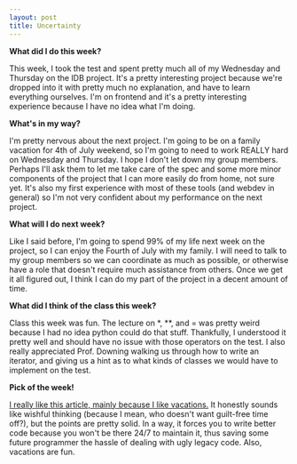 ```yaml
---
layout: post
title: Uncertainty
---
```


**What did I do this week?**

This week, I took the test and spent pretty much all of my Wednesday and Thursday on the IDB project. It's a pretty interesting project because we're dropped into it with pretty much no explanation, and have to learn everything ourselves. I'm on frontend and it's a pretty interesting experience because I have no idea what I'm doing.

**What's in my way?**

I'm pretty nervous about the next project. I'm going to be on a family vacation for 4th of July weekend, so I'm going to need to work REALLY hard on Wednesday and Thursday. I hope I don't let down my group members. Perhaps I'll ask them to let me take care of the spec and some more minor components of the project that I can more easily do from home, not sure yet. It's also my first experience with most of these tools (and webdev in general) so I'm not very confident about my performance on the next project.

**What will I do next week?**

Like I said before, I'm going to spend 99% of my life next week on the project, so I can enjoy the Fourth of July with my family. I will need to talk to my group members so we can coordinate as much as possible, or otherwise have a role that doesn't require much assistance from others. Once we get it all figured out, I think I can do my part of the project in a decent amount of time.

**What did I think of the class this week?**

Class this week was fun. The lecture on *, **, and = was pretty weird because I had no idea python could do that stuff. Thankfully, I understood it pretty well and should have no issue with those operators on the test. I also really appreciated Prof. Downing walking us through how to write an iterator, and giving us a hint as to what kinds of classes we would have to implement on the test.

**Pick of the week!**

[I really like this article, mainly because I like vacations.](https://text.sourcegraph.com/why-vacation-at-tech-companies-should-be-mandatory-better-code-happier-people-d1b549681291#.h93y43wzk) It honestly sounds like wishful thinking (because I mean, who doesn't want guilt-free time off?), but the points are pretty solid. In a way, it forces you to write better code because you won't be there 24/7 to maintain it, thus saving some future programmer the hassle of dealing with ugly legacy code. Also, vacations are fun. 
